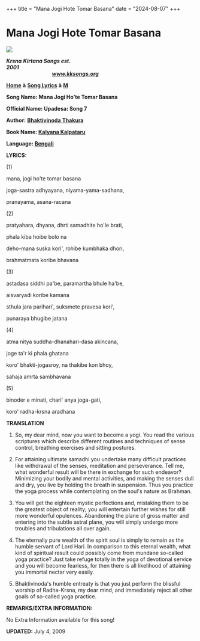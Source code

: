 +++
title = "Mana Jogi Hote Tomar Basana"
date = "2024-08-07"
+++

# Mana Jogi Hote Tomar Basana
**[![](http://kksongs.org/image_files/image002.jpg)](http://kksongs.org/)**

**_Krsna_** **_Kirtana Songs est. 2001_**                                                                                                                                                      **_www.kksongs.org_**

**[Home](http://kksongs.org/)** **à** **[Song Lyrics](http://kksongs.org/lyrics.html)** **à** **[M](http://kksongs.org/songs/song_m.html)**

**Song Name: Mana Jogi Ho’te Tomar Basana**

**Official Name: Upadesa: Song 7**

**Author:** [**Bhaktivinoda** **Thakura**](http://kksongs.org/authors/list/bhaktivinoda.html)

**Book Name: [Kalyana Kalpataru](http://kksongs.org/authors/kalyanakalpataru.html)**

**Language: [Bengali](http://kksongs.org/language/list/bengali.html)**

**LYRICS:**

(1)

mana, jogi ho'te tomar basana

joga-sastra adhyayana, niyama-yama-sadhana,

pranayama, asana-racana

(2)

pratyahara, dhyana, dhrti samadhite ho'le brati,

phala kiba hoibe bolo na

deho-mana suska kori', rohibe kumbhaka dhori,

brahmatmata koribe bhavana

(3)

astadasa siddhi pa'be, paramartha bhule ha'be,

aisvaryadi koribe kamana

sthula jara parihari', suksmete pravesa kori',

punaraya bhugibe jatana

(4)

atma nitya suddha-dhanahari-dasa akincana,

joge ta'r ki phala ghatana

koro' bhakti-jogasroy, na thakibe kon bhoy,

sahaja amrta sambhavana

(5)

binoder e minati, chari' anya joga-gati,

koro' radha-krsna aradhana

**TRANSLATION**

1) So, my dear mind, now you want to become a yogi. You read the various scriptures which describe different routines and techniques of sense control, breathing exercises and sitting postures.

2) For attaining ultimate samadhi you undertake many difficult practices like withdrawal of the senses, meditation and perseverance. Tell me, what wonderful result will be there in exchange for such endeavor? Minimizing your bodily and mental activities, and making the senses dull and dry, you live by holding the breath in suspension. Thus you practice the yoga process while contemplating on the soul's nature as Brahman.

3) You will get the eighteen mystic perfections and, mistaking them to be the greatest object of reality; you will entertain further wishes for still more wonderful opulences. Abandoning the plane of gross matter and entering into the subtle astral plane, you will simply undergo more troubles and tribulations all over again.

4) The eternally pure wealth of the spirit soul is simply to remain as the humble servant of Lord Hari. In comparison to this eternal wealth, what kind of spiritual result could possibly come from mundane so-called yoga practice? Just take refuge totally in the yoga of devotional service and you will become fearless, for then there is all likelihood of attaining you immortal nectar very easily.

5) Bhaktivinoda's humble entreaty is that you just perform the blissful worship of Radha-Krsna, my dear mind, and immediately reject all other goals of so-called yoga practice.

**REMARKS/EXTRA INFORMATION:**

No Extra Information available for this song!

**UPDATED:** July 4, 2009